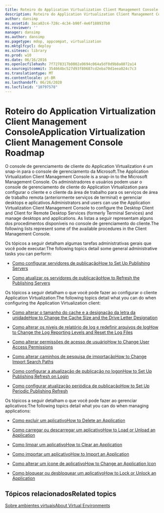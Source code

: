 ```yaml
---
title: Roteiro do Application Virtualization Client Management Console
description: Roteiro do Application Virtualization Client Management Console
author: dansimp
ms.assetid: 3aca02c4-728c-4c34-b90f-4e6f188937b0
ms.reviewer: ''
manager: dansimp
ms.author: dansimp
ms.pagetype: mdop, appcompat, virtualization
ms.mktglfcycl: deploy
ms.sitesec: library
ms.prod: w10
ms.date: 06/16/2016
ms.openlocfilehash: 7f7278317b0802a9694c064a5df0d9b8a8072a14
ms.sourcegitcommit: 354664bc527d93f80687cd2eba70d1eea024c7c3
ms.translationtype: MT
ms.contentlocale: pt-BR
ms.lasthandoff: 06/26/2020
ms.locfileid: "10797578"
---
```

# <span data-ttu-id="71fba-103">Roteiro do Application Virtualization Client Management Console</span><span class="sxs-lookup"><span data-stu-id="71fba-103">Application Virtualization Client Management Console Roadmap</span></span>


<span data-ttu-id="71fba-104">O console de gerenciamento de cliente do Application Virtualization é um snap-in para o console de gerenciamento da Microsoft.</span><span class="sxs-lookup"><span data-stu-id="71fba-104">The Application Virtualization Client Management Console is a snap-in to the Microsoft Management Console.</span></span> <span data-ttu-id="71fba-105">Os administradores e usuários podem usar o console de gerenciamento de cliente do Application Virtualization para configurar o cliente e o cliente da área de trabalho para os serviços de área de trabalho remota (anteriormente serviços de terminal) e gerenciar desktops e aplicativos.</span><span class="sxs-lookup"><span data-stu-id="71fba-105">Administrators and users can use the Application Virtualization Client Management Console to configure the Desktop Client and Client for Remote Desktop Services (formerly Terminal Services) and manage desktops and applications.</span></span> <span data-ttu-id="71fba-106">As listas a seguir representam alguns dos procedimentos disponíveis no console de gerenciamento do cliente.</span><span class="sxs-lookup"><span data-stu-id="71fba-106">The following lists represent some of the available procedures in the Client Management Console.</span></span>

<span data-ttu-id="71fba-107">Os tópicos a seguir detalham algumas tarefas administrativas gerais que você pode executar:</span><span class="sxs-lookup"><span data-stu-id="71fba-107">The following topics detail some general administrative tasks you can perform:</span></span>

-   [<span data-ttu-id="71fba-108">Como configurar servidores de publicação</span><span class="sxs-lookup"><span data-stu-id="71fba-108">How to Set Up Publishing Servers</span></span>](how-to-set-up-publishing-servers.md)

-   [<span data-ttu-id="71fba-109">Como atualizar os servidores de publicação</span><span class="sxs-lookup"><span data-stu-id="71fba-109">How to Refresh the Publishing Servers</span></span>](how-to-refresh-the-publishing-servers.md)

<span data-ttu-id="71fba-110">Os tópicos a seguir detalham o que você pode fazer ao configurar o cliente Application Virtualization:</span><span class="sxs-lookup"><span data-stu-id="71fba-110">The following topics detail what you can do when configuring the Application Virtualization client:</span></span>

-   [<span data-ttu-id="71fba-111">Como alterar o tamanho do cache e a designação da letra da unidade</span><span class="sxs-lookup"><span data-stu-id="71fba-111">How to Change the Cache Size and the Drive Letter Designation</span></span>](how-to-change-the-cache-size-and-the-drive-letter-designation.md)

-   [<span data-ttu-id="71fba-112">Como alterar os níveis de relatório de log e redefinir arquivos de log</span><span class="sxs-lookup"><span data-stu-id="71fba-112">How to Change the Log Reporting Levels and Reset the Log Files</span></span>](how-to-change-the-log-reporting-levels-and-reset-the-log-files.md)

-   [<span data-ttu-id="71fba-113">Como alterar permissões de acesso de usuário</span><span class="sxs-lookup"><span data-stu-id="71fba-113">How to Change User Access Permissions</span></span>](how-to-change-user-access-permissions.md)

-   [<span data-ttu-id="71fba-114">Como alterar caminhos de pesquisa de importação</span><span class="sxs-lookup"><span data-stu-id="71fba-114">How to Change Import Search Paths</span></span>](how-to-change-import-search-paths.md)

-   [<span data-ttu-id="71fba-115">Como configurar a atualização de publicação no logon</span><span class="sxs-lookup"><span data-stu-id="71fba-115">How to Set Up Publishing Refresh on Login</span></span>](how-to-set-up-publishing-refresh-on-login.md)

-   [<span data-ttu-id="71fba-116">Como configurar atualização periódica de publicação</span><span class="sxs-lookup"><span data-stu-id="71fba-116">How to Set Up Periodic Publishing Refresh</span></span>](how-to-set-up-periodic-publishing-refresh.md)

<span data-ttu-id="71fba-117">Os tópicos a seguir detalham o que você pode fazer ao gerenciar aplicativos:</span><span class="sxs-lookup"><span data-stu-id="71fba-117">The following topics detail what you can do when managing applications:</span></span>

-   [<span data-ttu-id="71fba-118">Como excluir um aplicativo</span><span class="sxs-lookup"><span data-stu-id="71fba-118">How to Delete an Application</span></span>](how-to-delete-an-application.md)

-   [<span data-ttu-id="71fba-119">Como carregar ou descarregar um aplicativo</span><span class="sxs-lookup"><span data-stu-id="71fba-119">How to Load or Unload an Application</span></span>](how-to-load-or-unload-an-application.md)

-   [<span data-ttu-id="71fba-120">Como limpar um aplicativo</span><span class="sxs-lookup"><span data-stu-id="71fba-120">How to Clear an Application</span></span>](how-to-clear-an-application.md)

-   [<span data-ttu-id="71fba-121">Como importar um aplicativo</span><span class="sxs-lookup"><span data-stu-id="71fba-121">How to Import an Application</span></span>](how-to-import-an-application.md)

-   [<span data-ttu-id="71fba-122">Como alterar um ícone de aplicativo</span><span class="sxs-lookup"><span data-stu-id="71fba-122">How to Change an Application Icon</span></span>](how-to-change-an-application-icon.md)

-   [<span data-ttu-id="71fba-123">Como bloquear ou desbloquear um aplicativo</span><span class="sxs-lookup"><span data-stu-id="71fba-123">How to Lock or Unlock an Application</span></span>](how-to-lock-or-unlock-an-application.md)

## <span data-ttu-id="71fba-124">Tópicos relacionados</span><span class="sxs-lookup"><span data-stu-id="71fba-124">Related topics</span></span>


[<span data-ttu-id="71fba-125">Sobre ambientes virtuais</span><span class="sxs-lookup"><span data-stu-id="71fba-125">About Virtual Environments</span></span>](about-virtual-environments.md)

 

 





